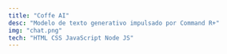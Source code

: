 ```yaml
---
title: "Coffe AI"
desc: "Modelo de texto generativo impulsado por Command R+"
img: "chat.png"
tech: "HTML CSS JavaScript Node JS"
---
```


